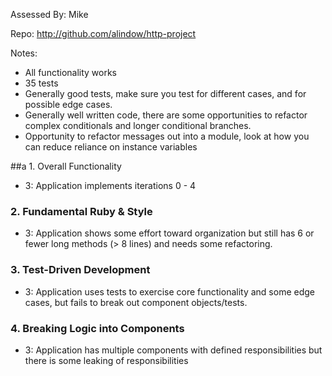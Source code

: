 Assessed By: Mike

Repo: http://github.com/alindow/http-project

Notes:
* All functionality works
* 35 tests
* Generally good tests, make sure you test for different cases, and for
possible edge cases.
* Generally well written code, there are some opportunities to refactor
complex conditionals and longer conditional branches.
* Opportunity to refactor messages out into a module, look at how you can reduce
reliance on instance variables

##a 1. Overall Functionality

* 3: Application implements iterations 0 - 4


### 2. Fundamental Ruby & Style

* 3:  Application shows some effort toward organization but still has 6 or fewer long methods (> 8 lines) and needs some refactoring.

### 3. Test-Driven Development

* 3: Application uses tests to exercise core functionality and some edge cases, but fails to break out component objects/tests.

### 4. Breaking Logic into Components

* 3: Application has multiple components with defined responsibilities but there is some leaking of responsibilities
